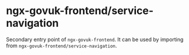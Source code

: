 # ngx-govuk-frontend/service-navigation

Secondary entry point of `ngx-govuk-frontend`. It can be used by importing from `ngx-govuk-frontend/service-navigation`.
